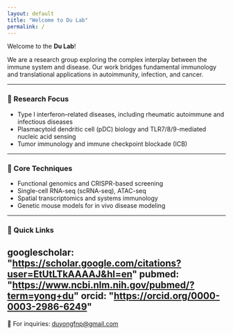 ```yaml
---
layout: default
title: "Welcome to Du Lab"
permalink: /
---
```


Welcome to the **Du Lab**!

We are a research group exploring the complex interplay between the immune system and disease. Our work bridges fundamental immunology and translational applications in autoimmunity, infection, and cancer.

---

### 🔬 Research Focus
- Type I interferon–related diseases, including rheumatic autoimmune and infectious diseases  
- Plasmacytoid dendritic cell (pDC) biology and TLR7/8/9-mediated nucleic acid sensing  
- Tumor immunology and immune checkpoint blockade (ICB)

---

### 🧪 Core Techniques
- Functional genomics and CRISPR-based screening  
- Single-cell RNA-seq (scRNA-seq), ATAC-seq  
- Spatial transcriptomics and systems immunology  
- Genetic mouse models for in vivo disease modeling

---

### 🔗 Quick Links

  googlescholar: "https://scholar.google.com/citations?user=EtUtLTkAAAAJ&hl=en"
  pubmed: "https://www.ncbi.nlm.nih.gov/pubmed/?term=yong+du"
  orcid: "https://orcid.org/0000-0003-2986-6249"
---

📧 For inquiries: [duyongfnp@gmail.com](mailto:duyongfnp@gmail.com)

